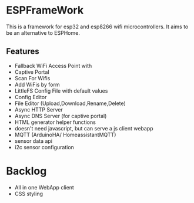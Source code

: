 # ESPFrameWork
This is a framework for esp32 and esp8266 wifi microcontrollers.
It aims to be an alternative to ESPHome.
## Features
- Fallback WiFi Access Point with
- Captive Portal
- Scan For Wifis
- Add WiFis by form
- LittleFS Config File with default values
- Config Editor
- File Editor (Upload,Download,Rename,Delete)
- Async HTTP Server
- Async DNS Server (for captive portal)
- HTML generator helper functions
- doesn't need javascript, but can serve a js client webapp
- MQTT (ArduinoHA/ HomeassistantMQTT)
- sensor data api
- i2c sensor configuration
# Backlog
- All in one WebApp client
- CSS styling
